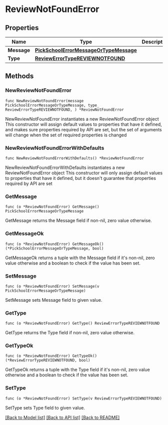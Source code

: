 # ReviewNotFoundError

## Properties

Name | Type | Description | Notes
------------ | ------------- | ------------- | -------------
**Message** | [**PickSchoolErrorMessageOrTypeMessage**](PickSchoolErrorMessageOrTypeMessage.md) |  | 
**Type** | [**ReviewErrorTypeREVIEWNOTFOUND**](ReviewErrorTypeREVIEWNOTFOUND.md) |  | 

## Methods

### NewReviewNotFoundError

`func NewReviewNotFoundError(message PickSchoolErrorMessageOrTypeMessage, type_ ReviewErrorTypeREVIEWNOTFOUND, ) *ReviewNotFoundError`

NewReviewNotFoundError instantiates a new ReviewNotFoundError object
This constructor will assign default values to properties that have it defined,
and makes sure properties required by API are set, but the set of arguments
will change when the set of required properties is changed

### NewReviewNotFoundErrorWithDefaults

`func NewReviewNotFoundErrorWithDefaults() *ReviewNotFoundError`

NewReviewNotFoundErrorWithDefaults instantiates a new ReviewNotFoundError object
This constructor will only assign default values to properties that have it defined,
but it doesn't guarantee that properties required by API are set

### GetMessage

`func (o *ReviewNotFoundError) GetMessage() PickSchoolErrorMessageOrTypeMessage`

GetMessage returns the Message field if non-nil, zero value otherwise.

### GetMessageOk

`func (o *ReviewNotFoundError) GetMessageOk() (*PickSchoolErrorMessageOrTypeMessage, bool)`

GetMessageOk returns a tuple with the Message field if it's non-nil, zero value otherwise
and a boolean to check if the value has been set.

### SetMessage

`func (o *ReviewNotFoundError) SetMessage(v PickSchoolErrorMessageOrTypeMessage)`

SetMessage sets Message field to given value.


### GetType

`func (o *ReviewNotFoundError) GetType() ReviewErrorTypeREVIEWNOTFOUND`

GetType returns the Type field if non-nil, zero value otherwise.

### GetTypeOk

`func (o *ReviewNotFoundError) GetTypeOk() (*ReviewErrorTypeREVIEWNOTFOUND, bool)`

GetTypeOk returns a tuple with the Type field if it's non-nil, zero value otherwise
and a boolean to check if the value has been set.

### SetType

`func (o *ReviewNotFoundError) SetType(v ReviewErrorTypeREVIEWNOTFOUND)`

SetType sets Type field to given value.



[[Back to Model list]](../README.md#documentation-for-models) [[Back to API list]](../README.md#documentation-for-api-endpoints) [[Back to README]](../README.md)


